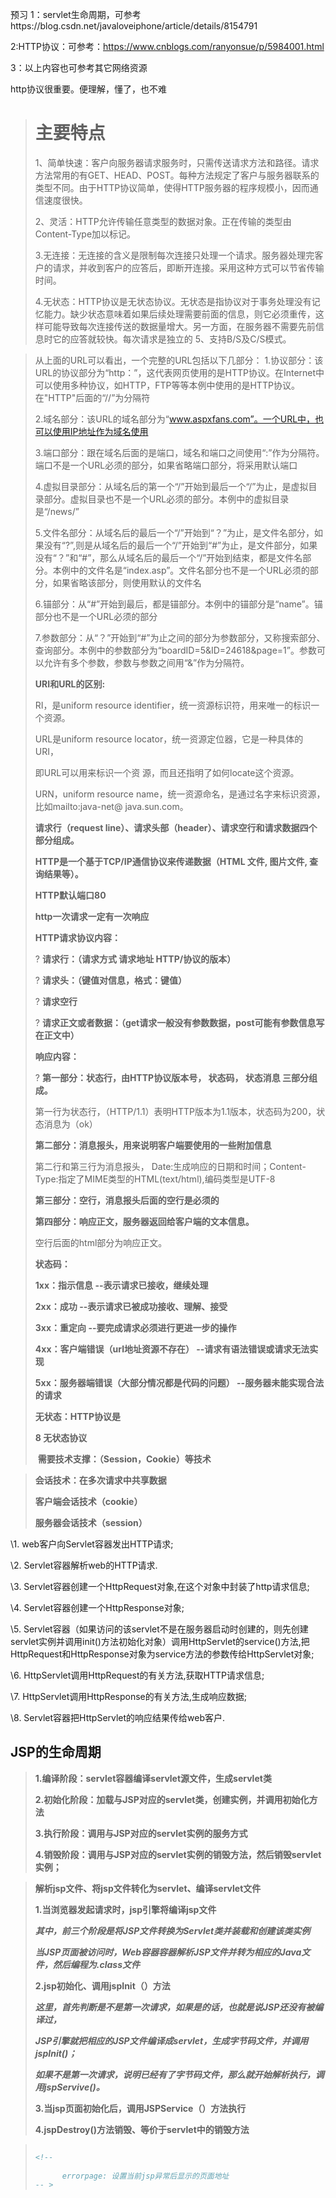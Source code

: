 预习
1：servlet生命周期，可参考https://blog.csdn.net/javaloveiphone/article/details/8154791

2:HTTP协议：可参考：https://www.cnblogs.com/ranyonsue/p/5984001.html

3：以上内容也可参考其它网络资源

http协议很重要。便理解，懂了，也不难



> # 主要特点
>
> 1、简单快速：客户向服务器请求服务时，只需传送请求方法和路径。请求方法常用的有GET、HEAD、POST。每种方法规定了客户与服务器联系的类型不同。由于HTTP协议简单，使得HTTP服务器的程序规模小，因而通信速度很快。
>
> 2、灵活：HTTP允许传输任意类型的数据对象。正在传输的类型由Content-Type加以标记。
>
> 3.无连接：无连接的含义是限制每次连接只处理一个请求。服务器处理完客户的请求，并收到客户的应答后，即断开连接。采用这种方式可以节省传输时间。
>
> 4.无状态：HTTP协议是无状态协议。无状态是指协议对于事务处理没有记忆能力。缺少状态意味着如果后续处理需要前面的信息，则它必须重传，这样可能导致每次连接传送的数据量增大。另一方面，在服务器不需要先前信息时它的应答就较快。每次请求是独立的
> 5、支持B/S及C/S模式。



> 从上面的URL可以看出，一个完整的URL包括以下几部分：
> 1.协议部分：该URL的协议部分为“http：”，这代表网页使用的是HTTP协议。在Internet中可以使用多种协议，如HTTP，FTP等等本例中使用的是HTTP协议。在"HTTP"后面的“//”为分隔符
>
> 2.域名部分：该URL的域名部分为“www.aspxfans.com”。一个URL中，也可以使用IP地址作为域名使用
>
> 3.端口部分：跟在域名后面的是端口，域名和端口之间使用“:”作为分隔符。端口不是一个URL必须的部分，如果省略端口部分，将采用默认端口
>
> 4.虚拟目录部分：从域名后的第一个“/”开始到最后一个“/”为止，是虚拟目录部分。虚拟目录也不是一个URL必须的部分。本例中的虚拟目录是“/news/”
>
> 5.文件名部分：从域名后的最后一个“/”开始到“？”为止，是文件名部分，如果没有“?”,则是从域名后的最后一个“/”开始到“#”为止，是文件部分，如果没有“？”和“#”，那么从域名后的最后一个“/”开始到结束，都是文件名部分。本例中的文件名是“index.asp”。文件名部分也不是一个URL必须的部分，如果省略该部分，则使用默认的文件名
>
> 6.锚部分：从“#”开始到最后，都是锚部分。本例中的锚部分是“name”。锚部分也不是一个URL必须的部分
>
> 7.参数部分：从“？”开始到“#”为止之间的部分为参数部分，又称搜索部分、查询部分。本例中的参数部分为“boardID=5&ID=24618&page=1”。参数可以允许有多个参数，参数与参数之间用“&”作为分隔符。
>
> **URI和URL的区别:**
>
> RI，是uniform resource identifier，统一资源标识符，用来唯一的标识一个资源。
>
> URL是uniform resource locator，统一资源定位器，它是一种具体的URI，
>
> 即URL可以用来标识一个资		源，而且还指明了如何locate这个资源。
>
> URN，uniform resource name，统一资源命名，是通过名字来标识资源，比如mailto:java-net@		 java.sun.com。
>
> **请求行（request line）、请求头部（header）、请求空行和请求数据四个部分组成。**
>
> **HTTP是一个基于TCP/IP通信协议来传递数据（HTML 文件, 图片文件, 查询结果等）。**
>
> **HTTP默认端口80**
>
> **http一次请求一定有一次响应**
>
> **HTTP请求协议内容：**
>
> ?	**请求行：（请求方式 请求地址 HTTP/协议的版本）**
>
> ?	**请求头：（键值对信息，格式：键值）**
>
> ?	**请求空行**
>
> ?	**请求正文或者数据：（get请求一般没有参数数据，post可能有参数信息写在正文中）**
>
> **响应内容：**
>
> ?	**第一部分：状态行，由HTTP协议版本号， 状态码， 状态消息 三部分组成。**
>
> 第一行为状态行，（HTTP/1.1）表明HTTP版本为1.1版本，状态码为200，状态消息为（ok）
>
> **第二部分：消息报头，用来说明客户端要使用的一些附加信息**
>
> 第二行和第三行为消息报头，
> Date:生成响应的日期和时间；Content-Type:指定了MIME类型的HTML(text/html),编码类型是UTF-8
>
> **第三部分：空行，消息报头后面的空行是必须的**
>
> **第四部分：响应正文，服务器返回给客户端的文本信息。**
>
> 空行后面的html部分为响应正文。
>
> **状态码：**
>
> **1xx：指示信息													  	--表示请求已接收，继续处理**
>
> **2xx：成功	  													  	--表示请求已被成功接收、理解、接受**
>
> **3xx：重定向   										 			    --要完成请求必须进行更进一步的操作**
>
> **4xx：客户端错误（url地址资源不存在）					--请求有语法错误或请求无法实现**
>
> **5xx：服务器端错误（大部分情况都是代码的问题）	--服务器未能实现合法的请求**
>
> **无状态：HTTP协议是**
>
> **8 无状态协议**
>
> ​	**需要技术支撑：（Session，Cookie）等技术**

> **会话技术：在多次请求中共享数据**
>
> **客户端会话技术（cookie）**
>
> **服务器会话技术（session）**







\1.   web客户向Servlet容器发出HTTP请求;

\2.   Servlet容器解析web的HTTP请求.

\3.   Servlet容器创建一个HttpRequest对象,在这个对象中封装了http请求信息;

\4.   Servlet容器创建一个HttpResponse对象;

\5.   Servlet容器（如果访问的该servlet不是在服务器启动时创建的，则先创建servlet实例并调用init()方法初始化对象）调用HttpServlet的service()方法,把HttpRequest和HttpResponse对象为service方法的参数传给HttpServlet对象;

\6.   HttpServlet调用HttpRequest的有关方法,获取HTTP请求信息;

\7.   HttpServlet调用HttpResponse的有关方法,生成响应数据;

\8.  Servlet容器把HttpServlet的响应结果传给web客户. 



## **JSP的生命周期**

> **1.编译阶段：servlet容器编译servlet源文件，生成servlet类**
>
> **2.初始化阶段：加载与JSP对应的servlet类，创建实例，并调用初始化方法**
>
> **3.执行阶段：调用与JSP对应的servlet实例的服务方式**
>
> **4.销毁阶段：调用与JSP对应的servlet实例的销毁方法，然后销毁servlet实例；**

> **解析jsp文件、将jsp文件转化为servlet、编译servlet文件**
>
> **1.当浏览器发起请求时，jsp引擎将编译jsp文件**
>
> ***其中，前三个阶段是将JSP文件转换为Servlet类并装载和创建该类实例***
>
> ***当JSP页面被访问时，Web容器容器解析JSP文件并转为相应的Java文件，然后编程为.class文件***
>
> **2.jsp初始化、调用jspInit（）方法**
>
> ***这里，首先判断是不是第一次请求，如果是的话，也就是说JSP还没有被编译过，***
>
> ***JSP引擎就把相应的JSP文件编译成servlet，生成字节码文件，并调用jspInit()；***
>
> ***如果不是第一次请求，说明已经有了字节码文件，那么就开始解析执行，调用jspServive()。***
>
> **3.当jsp页面初始化后，调用JSPService（）方法执行**
>
> **4.jspDestroy()方法销毁、等价于servlet中的销毁方法**

> ```jsp
> 
> <!-- 
> 		
> 		errorpage: 设置当前jsp异常后显示的页面地址
> -- >
> 
> ```
>
> 